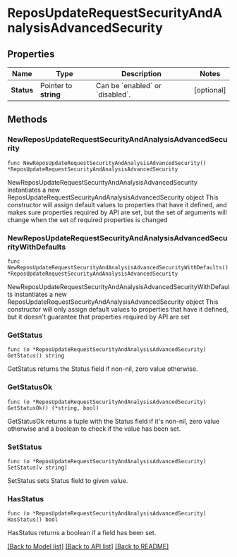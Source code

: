 # ReposUpdateRequestSecurityAndAnalysisAdvancedSecurity

## Properties

Name | Type | Description | Notes
------------ | ------------- | ------------- | -------------
**Status** | Pointer to **string** | Can be &#x60;enabled&#x60; or &#x60;disabled&#x60;. | [optional] 

## Methods

### NewReposUpdateRequestSecurityAndAnalysisAdvancedSecurity

`func NewReposUpdateRequestSecurityAndAnalysisAdvancedSecurity() *ReposUpdateRequestSecurityAndAnalysisAdvancedSecurity`

NewReposUpdateRequestSecurityAndAnalysisAdvancedSecurity instantiates a new ReposUpdateRequestSecurityAndAnalysisAdvancedSecurity object
This constructor will assign default values to properties that have it defined,
and makes sure properties required by API are set, but the set of arguments
will change when the set of required properties is changed

### NewReposUpdateRequestSecurityAndAnalysisAdvancedSecurityWithDefaults

`func NewReposUpdateRequestSecurityAndAnalysisAdvancedSecurityWithDefaults() *ReposUpdateRequestSecurityAndAnalysisAdvancedSecurity`

NewReposUpdateRequestSecurityAndAnalysisAdvancedSecurityWithDefaults instantiates a new ReposUpdateRequestSecurityAndAnalysisAdvancedSecurity object
This constructor will only assign default values to properties that have it defined,
but it doesn't guarantee that properties required by API are set

### GetStatus

`func (o *ReposUpdateRequestSecurityAndAnalysisAdvancedSecurity) GetStatus() string`

GetStatus returns the Status field if non-nil, zero value otherwise.

### GetStatusOk

`func (o *ReposUpdateRequestSecurityAndAnalysisAdvancedSecurity) GetStatusOk() (*string, bool)`

GetStatusOk returns a tuple with the Status field if it's non-nil, zero value otherwise
and a boolean to check if the value has been set.

### SetStatus

`func (o *ReposUpdateRequestSecurityAndAnalysisAdvancedSecurity) SetStatus(v string)`

SetStatus sets Status field to given value.

### HasStatus

`func (o *ReposUpdateRequestSecurityAndAnalysisAdvancedSecurity) HasStatus() bool`

HasStatus returns a boolean if a field has been set.


[[Back to Model list]](../README.md#documentation-for-models) [[Back to API list]](../README.md#documentation-for-api-endpoints) [[Back to README]](../README.md)



